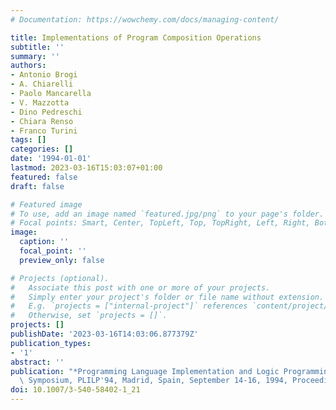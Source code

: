 ```yaml
---
# Documentation: https://wowchemy.com/docs/managing-content/

title: Implementations of Program Composition Operations
subtitle: ''
summary: ''
authors:
- Antonio Brogi
- A. Chiarelli
- Paolo Mancarella
- V. Mazzotta
- Dino Pedreschi
- Chiara Renso
- Franco Turini
tags: []
categories: []
date: '1994-01-01'
lastmod: 2023-03-16T15:03:07+01:00
featured: false
draft: false

# Featured image
# To use, add an image named `featured.jpg/png` to your page's folder.
# Focal points: Smart, Center, TopLeft, Top, TopRight, Left, Right, BottomLeft, Bottom, BottomRight.
image:
  caption: ''
  focal_point: ''
  preview_only: false

# Projects (optional).
#   Associate this post with one or more of your projects.
#   Simply enter your project's folder or file name without extension.
#   E.g. `projects = ["internal-project"]` references `content/project/deep-learning/index.md`.
#   Otherwise, set `projects = []`.
projects: []
publishDate: '2023-03-16T14:03:06.877379Z'
publication_types:
- '1'
abstract: ''
publication: "*Programming Language Implementation and Logic Programming, 6th International\
  \ Symposium, PLILP'94, Madrid, Spain, September 14-16, 1994, Proceedings*"
doi: 10.1007/3-540-58402-1_21
---
```

